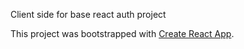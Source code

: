 Client side for base react auth project

This project was bootstrapped with [Create React App](https://github.com/facebookincubator/create-react-app).
